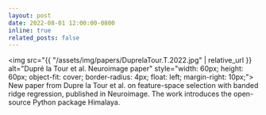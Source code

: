 ```yaml
---
layout: post
date: 2022-08-01 12:00:00-0800
inline: true
related_posts: false
---
```


<img src="{{ "/assets/img/papers/DuprelaTour.T.2022.jpg" | relative_url }} alt="Dupré la Tour et al. Neuroimage paper" style="width: 60px; height: 60px; object-fit: cover; border-radius: 4px; float: left; margin-right: 10px;"> New paper from Dupre la Tour et al. on feature-space selection with banded ridge regression, published in Neuroimage. The work introduces the open-source Python package Himalaya.
